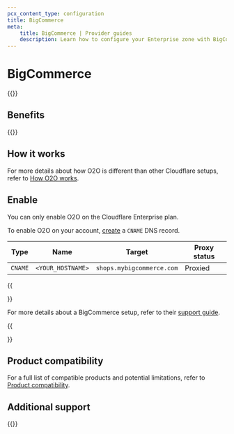 ```yaml
---
pcx_content_type: configuration
title: BigCommerce
meta:
    title: BigCommerce | Provider guides
    description: Learn how to configure your Enterprise zone with BigCommerce.
---
```


# BigCommerce

{{<render file="_provider-guide-intro" withParameters="BigCommerce">}}

## Benefits

{{<render file="_provider-guide-benefits" withParameters="BigCommerce">}}
<br/>

## How it works

For more details about how O2O is different than other Cloudflare setups, refer to [How O2O works](/cloudflare-for-platforms/cloudflare-for-saas/saas-customers/how-it-works/).

## Enable

You can only enable O2O on the Cloudflare Enterprise plan.

To enable O2O on your account, [create](/dns/manage-dns-records/how-to/create-dns-records/#create-dns-records) a `CNAME` DNS record.

| Type | Name | Target | Proxy status |
| --- | --- | --- | --- |
| `CNAME` | `<YOUR_HOSTNAME>` | `shops.mybigcommerce.com` | Proxied |

{{<Aside type="note">}}

For more details about a BigCommerce setup, refer to their [support guide](https://support.bigcommerce.com/s/article/Cloudflare-for-Performance-and-Security?language=en_US#orange-to-orange).

{{</Aside>}}

## Product compatibility

For a full list of compatible products and potential limitations, refer to [Product compatibility](/cloudflare-for-platforms/cloudflare-for-saas/saas-customers/product-compatibility/).

## Additional support

{{<render file="_provider-guide-help" withParameters="BigCommerce">}}